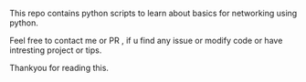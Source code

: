 This repo contains python scripts to learn about basics for networking using python.

Feel free to contact me or PR , if u find any issue or modify code or have intresting project or tips.

Thankyou for reading this.
